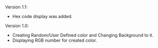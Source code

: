 Version 1.1: 
- Hex code display was added.

Version 1.0: 
- Creating Random/User Defined color and Changing Background to it.
- Displaying RGB number for created color.
